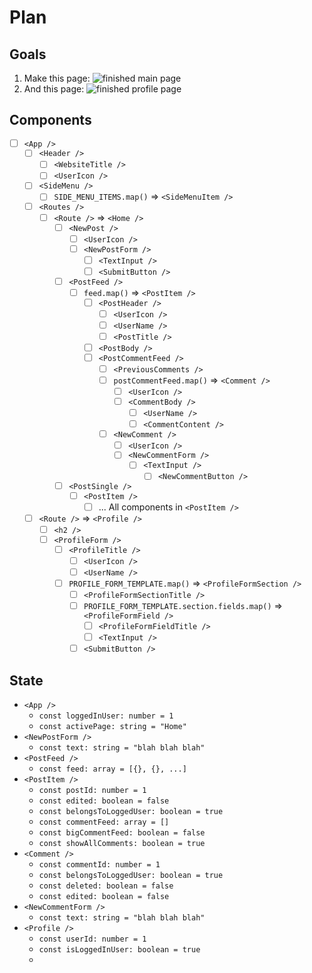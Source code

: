 # Plan

## Goals

1. Make this page:
   ![finished main page](../_assets/dashboard.png)
2. And this page:
   ![finished profile page](../_assets/profile.png)
## Components

- [ ] `<App />`
	- [ ] `<Header />`
		- [ ] `<WebsiteTitle />`
		- [ ] `<UserIcon />`
	- [ ] `<SideMenu />`
		- [ ] `SIDE_MENU_ITEMS.map()` => `<SideMenuItem />`
	- [ ] `<Routes />`
		- [ ] `<Route />` => `<Home />`
			- [ ] `<NewPost />`
				- [ ] `<UserIcon />`
				- [ ] `<NewPostForm />`
					- [ ] `<TextInput />`
					- [ ] `<SubmitButton />`
			- [ ] `<PostFeed />`
				- [ ] `feed.map()` => `<PostItem />`
					- [ ] `<PostHeader />`
						- [ ] `<UserIcon />`
						- [ ] `<UserName />`
						- [ ] `<PostTitle />`
					- [ ] `<PostBody />`
					- [ ] `<PostCommentFeed />`
						- [ ] `<PreviousComments />`
						- [ ] `postCommentFeed.map()` => `<Comment />`
							- [ ] `<UserIcon />`
							- [ ] `<CommentBody />`
								- [ ] `<UserName />`
								- [ ] `<CommentContent />`
						- [ ] `<NewComment />`
							- [ ] `<UserIcon />`
							- [ ] `<NewCommentForm />`
								- [ ] `<TextInput />`
									- [ ] `<NewCommentButton />`
			- [ ] `<PostSingle />`
				- [ ] `<PostItem />`
					- [ ] ... All components in `<PostItem />`
	- [ ] `<Route />` =>  `<Profile />`
		- [ ] `<h2 />`
		- [ ] `<ProfileForm />`
			- [ ] `<ProfileTitle />`
				- [ ] `<UserIcon />`
				- [ ] `<UserName />`
			- [ ] `PROFILE_FORM_TEMPLATE.map()` => `<ProfileFormSection />`
				- [ ] `<ProfileFormSectionTitle />`
				- [ ] `PROFILE_FORM_TEMPLATE.section.fields.map()` => `<ProfileFormField />`
					- [ ] `<ProfileFormFieldTitle />`
					- [ ] `<TextInput />`
				- [ ] `<SubmitButton />`
## State

- `<App />`
	- `const loggedInUser: number = 1`
	- `const activePage: string = "Home"`
- `<NewPostForm />`
	- `const text: string = "blah blah blah"`
- `<PostFeed />`
	- `const feed: array = [{}, {}, ...]`
- `<PostItem />`
	- `const postId: number = 1`
	- `const edited: boolean = false`
	- `const belongsToLoggedUser: boolean = true`
	- `const commentFeed: array = []`
	- `const bigCommentFeed: boolean = false`
	- `const showAllComments: boolean = true`
- `<Comment />` 
	- `const commentId: number = 1`
	- `const belongsToLoggedUser: boolean = true`
	- `const deleted: boolean = false`
	- `const edited: boolean = false`
- `<NewCommentForm />`
	- `const text: string = "blah blah blah"`
- `<Profile />`
	- `const userId: number = 1`
	- `const isLoggedInUser: boolean = true`
	- 